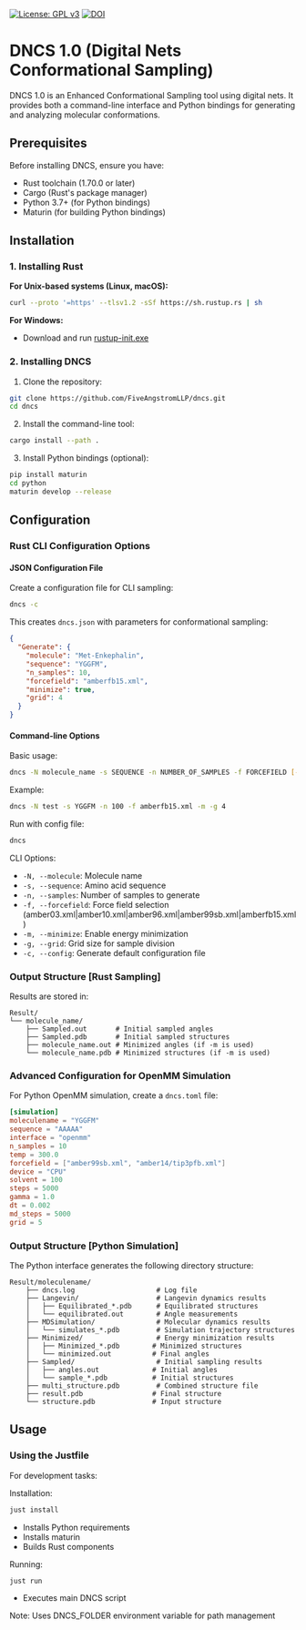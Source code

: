 [![License: GPL v3](https://img.shields.io/badge/License-GPLv3-blue.svg)](https://www.gnu.org/licenses/gpl-3.0)
[![DOI](https://img.shields.io/badge/DOI-10.1039%2FD4CP01891E-blue)](https://doi.org/10.1039/D4CP01891E)

# DNCS 1.0 (Digital Nets Conformational Sampling)

DNCS 1.0 is an Enhanced Conformational Sampling tool using digital nets. It provides both a command-line interface and Python bindings for generating and analyzing molecular conformations.


## Prerequisites

Before installing DNCS, ensure you have:

- Rust toolchain (1.70.0 or later)
- Cargo (Rust's package manager)
- Python 3.7+ (for Python bindings)
- Maturin (for building Python bindings)

## Installation

### 1. Installing Rust

**For Unix-based systems (Linux, macOS):**
```bash
curl --proto '=https' --tlsv1.2 -sSf https://sh.rustup.rs | sh
```

**For Windows:**
- Download and run [rustup-init.exe](https://rustup.rs)

### 2. Installing DNCS

1. Clone the repository:
```bash
git clone https://github.com/FiveAngstromLLP/dncs.git
cd dncs
```

2. Install the command-line tool:
```bash
cargo install --path .
```

3. Install Python bindings (optional):
```bash
pip install maturin
cd python
maturin develop --release
```

## Configuration

### Rust CLI Configuration Options

#### JSON Configuration File

Create a configuration file for CLI sampling:
```bash
dncs -c
```

This creates `dncs.json` with parameters for conformational sampling:
```json
{
  "Generate": {
    "molecule": "Met-Enkephalin",
    "sequence": "YGGFM",
    "n_samples": 10,
    "forcefield": "amberfb15.xml",
    "minimize": true,
    "grid": 4
  }
}
```

#### Command-line Options

Basic usage:
```bash
dncs -N molecule_name -s SEQUENCE -n NUMBER_OF_SAMPLES -f FORCEFIELD [-m] [-g GRID_SIZE]
```

Example:
```bash
dncs -N test -s YGGFM -n 100 -f amberfb15.xml -m -g 4
```

Run with config file:
```bash
dncs
```

CLI Options:
- `-N, --molecule`: Molecule name
- `-s, --sequence`: Amino acid sequence
- `-n, --samples`: Number of samples to generate
- `-f, --forcefield`: Force field selection (amber03.xml|amber10.xml|amber96.xml|amber99sb.xml|amberfb15.xml)
- `-m, --minimize`: Enable energy minimization
- `-g, --grid`: Grid size for sample division
- `-c, --config`: Generate default configuration file

### Output Structure [Rust Sampling]

Results are stored in:
```
Result/
└── molecule_name/
    ├── Sampled.out       # Initial sampled angles
    ├── Sampled.pdb       # Initial sampled structures
    ├── molecule_name.out # Minimized angles (if -m is used)
    └── molecule_name.pdb # Minimized structures (if -m is used)
```

### Advanced Configuration for OpenMM Simulation

For Python OpenMM simulation, create a `dncs.toml` file:

```toml
[simulation]
moleculename = "YGGFM"
sequence = "AAAAA"
interface = "openmm"
n_samples = 10
temp = 300.0
forcefield = ["amber99sb.xml", "amber14/tip3pfb.xml"]
device = "CPU"
solvent = 100
steps = 5000
gamma = 1.0
dt = 0.002
md_steps = 5000
grid = 5
```

### Output Structure [Python Simulation]

The Python interface generates the following directory structure:
```
Result/moleculename/
    ├── dncs.log                    # Log file
    ├── Langevin/                   # Langevin dynamics results
    │   ├── Equilibrated_*.pdb      # Equilibrated structures
    │   └── equilibrated.out        # Angle measurements
    ├── MDSimulation/               # Molecular dynamics results
    │   └── simulates_*.pdb         # Simulation trajectory structures
    ├── Minimized/                  # Energy minimization results
    │   ├── Minimized_*.pdb        # Minimized structures
    │   └── minimized.out          # Final angles
    ├── Sampled/                    # Initial sampling results
    │   ├── angles.out             # Initial angles
    │   └── sample_*.pdb           # Initial structures
    ├── multi_structure.pdb         # Combined structure file
    ├── result.pdb                 # Final structure
    └── structure.pdb              # Input structure
```

## Usage

### Using the Justfile

For development tasks:

Installation:
```bash
just install
```
- Installs Python requirements
- Installs maturin
- Builds Rust components

Running:
```bash
just run
```
- Executes main DNCS script

Note: Uses DNCS_FOLDER environment variable for path management
